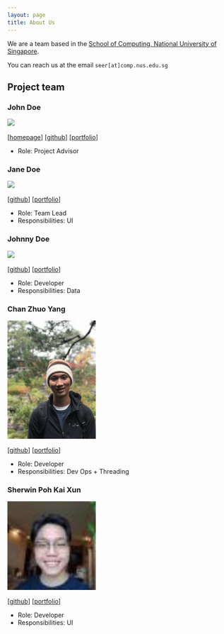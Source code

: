 ```yaml
---
layout: page
title: About Us
---
```


We are a team based in the [School of Computing, National University of Singapore](http://www.comp.nus.edu.sg).

You can reach us at the email `seer[at]comp.nus.edu.sg`

## Project team

### John Doe

<img src="images/johndoe.png" width="200px">

[[homepage](http://www.comp.nus.edu.sg/~damithch)]
[[github](https://github.com/johndoe)]
[[portfolio](team/johndoe.md)]

* Role: Project Advisor

### Jane Doe

<img src="images/johndoe.png" width="200px">

[[github](http://github.com/johndoe)]
[[portfolio](team/johndoe.md)]

* Role: Team Lead
* Responsibilities: UI

### Johnny Doe

<img src="images/johndoe.png" width="200px">

[[github](http://github.com/johndoe)] [[portfolio](team/johndoe.md)]

* Role: Developer
* Responsibilities: Data

### Chan Zhuo Yang

<img src="images/zhuoyang125.png" width="200px">

[[github](http://github.com/zhuoyang125)]
[[portfolio](team/johndoe.md)]

* Role: Developer
* Responsibilities: Dev Ops + Threading

### Sherwin Poh Kai Xun

<img src="images/sherrpass.png" width="200px">

[[github](https://github.com/sherrpass)]
[[portfolio](team/johndoe.md)]

* Role: Developer
* Responsibilities: UI

